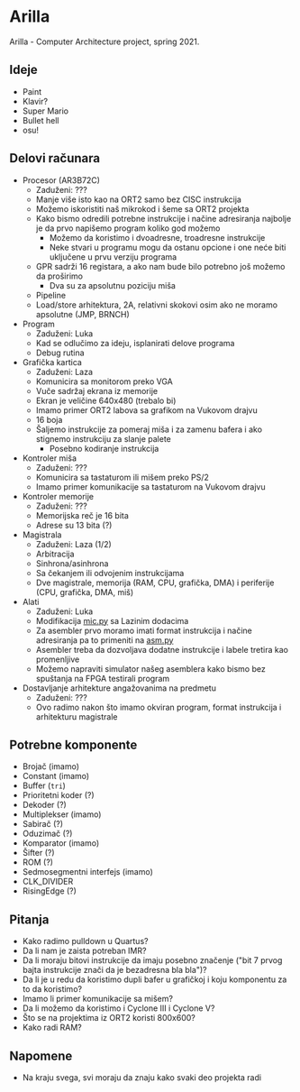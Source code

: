 # Arilla
Arilla - Computer Architecture project, spring 2021.

## Ideje
- Paint
- Klavir?
- Super Mario
- Bullet hell
- osu!

## Delovi računara
- Procesor (AR3B72C)
    - Zaduženi: ???
    - Manje više isto kao na ORT2 samo bez CISC instrukcija
    - Možemo iskoristiti naš mikrokod i šeme sa ORT2 projekta
    - Kako bismo odredili potrebne instrukcije i načine adresiranja najbolje je da prvo napišemo program koliko god možemo
        - Možemo da koristimo i dvoadresne, troadresne instrukcije
        - Neke stvari u programu mogu da ostanu opcione i one neće biti uključene u prvu verziju programa
    - GPR sadrži 16 registara, a ako nam bude bilo potrebno još možemo da proširimo
        - Dva su za apsolutnu poziciju miša
    - Pipeline
    - Load/store arhitektura, 2A, relativni skokovi osim ako ne moramo apsolutne (JMP, BRNCH)
- Program
    - Zaduženi: Luka
    - Kad se odlučimo za ideju, isplanirati delove programa
	- Debug rutina
- Grafička kartica
    - Zaduženi: Laza
    - Komunicira sa monitorom preko VGA
    - Vuče sadržaj ekrana iz memorije
    - Ekran je veličine 640x480 (trebalo bi)
    - Imamo primer ORT2 labova sa grafikom na Vukovom drajvu
	- 16 boja
	- Šaljemo instrukcije za pomeraj miša i za zamenu bafera i ako stignemo instrukciju za slanje palete
		- Posebno kodiranje instrukcija
- Kontroler miša
    - Zaduženi: ???
    - Komunicira sa tastaturom ili mišem preko PS/2
    - Imamo primer komunikacije sa tastaturom na Vukovom drajvu
- Kontroler memorije
    - Zaduženi: ???
    - Memorijska reč je 16 bita
    - Adrese su 13 bita (?)
- Magistrala
    - Zaduženi: Laza (1/2)
    - Arbitracija
    - Sinhrona/asinhrona
    - Sa čekanjem ili odvojenim instrukcijama
	- Dve magistrale, memorija (RAM, CPU, grafička, DMA) i periferije (CPU, grafička, DMA, miš)
- Alati
    - Zaduženi: Luka
    - Modifikacija [mic.py](https://github.com/KockaAdmiralac/ORT2/blob/master/mic/mic.py) sa Lazinim dodacima
    - Za asembler prvo moramo imati format instrukcija i načine adresiranja pa to primeniti na [asm.py](https://github.com/KockaAdmiralac/ORT2/blob/master/asm/asm.py)
	- Asembler treba da dozvoljava dodatne instrukcije i labele tretira kao promenljive
    - Možemo napraviti simulator našeg asemblera kako bismo bez spuštanja na FPGA testirali program
- Dostavljanje arhitekture angažovanima na predmetu
    - Zaduženi: ???
    - Ovo radimo nakon što imamo okviran program, format instrukcija i arhitekturu magistrale

## Potrebne komponente
- Brojač (imamo)
- Constant (imamo)
- Buffer (`tri`)
- Prioritetni koder (?)
- Dekoder (?)
- Multiplekser (imamo)
- Sabirač (?)
- Oduzimač (?)
- Komparator (imamo)
- Šifter (?)
- ROM (?)
- Sedmosegmentni interfejs (imamo)
- CLK_DIVIDER
- RisingEdge (?)

## Pitanja
- Kako radimo pulldown u Quartus?
- Da li nam je zaista potreban IMR?
- Da li moraju bitovi instrukcije da imaju posebno značenje ("bit 7 prvog bajta instrukcije znači da je bezadresna bla bla")?
- Da li je u redu da koristimo dupli bafer u grafičkoj i koju komponentu za to da koristimo?
- Imamo li primer komunikacije sa mišem?
- Da li možemo da koristimo i Cyclone III i Cyclone V?
- Što se na projektima iz ORT2 koristi 800x600?
- Kako radi RAM?

## Napomene
- Na kraju svega, svi moraju da znaju kako svaki deo projekta radi
